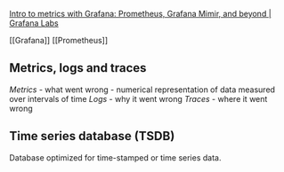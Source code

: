 [Intro to metrics with Grafana: Prometheus, Grafana Mimir, and beyond | Grafana Labs](https://grafana.com/go/webinar/intro-to-metrics-with-grafana-prometheus-mimir-and-beyond/?tech=target&pg=tutorials&plcmt=results)

[[Grafana]]
[[Prometheus]]

## Metrics, logs and traces

_Metrics_ - what went wrong - numerical representation of data measured over intervals of time
_Logs_ - why it went wrong
_Traces_ - where it went wrong
## Time series database (TSDB)

Database optimized for time-stamped or time series data.